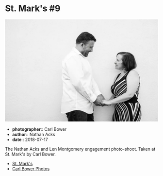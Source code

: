 # St. Mark's #9

![Nathan and Len standing in front of a white wall](assets/2018-07-17-set-2-st-marks-09.webp)

* **photographer**:: Carl Bower  
* **author**:: Nathan Acks  
* **date**:: 2018-07-17

The Nathan Acks and Len Montgomery engagement photo-shoot. Taken at St. Mark's by Carl Bower.

* [St. Mark's](http://www.stmarkscoffeehouse.com)
* [Carl Bower Photos](https://carlbowerphotos.com)
